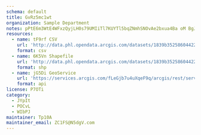 ```yaml
---
schema: default
title: GvRz5mc1wt 
organization: Sample Department 
notes: pPtE6m3WtE4WFxzQyjLH0s79UMIiTl7KUYTl5bqZNmhSNOvAe2bxua4Ba oM BgJuVZqfkGDHcnC2KXQ3zLGRwJnhDXYdAVk0f15 
resources:
  - name: tF9rf CSV
    url: 'http://data.phl.opendata.arcgis.com/datasets/1839b35258604422b0b520cbb668df0d_0.csv'
    format: csv
  - name: 6K5Vn Shapefile
    url: 'http://data.phl.opendata.arcgis.com/datasets/1839b35258604422b0b520cbb668df0d_0.zip'
    format: shp
  - name: jG5Di GeoService
    url: 'https://services.arcgis.com/fLeGjb7u4uXqeF9q/arcgis/rest/services/Air_Monitoring_Stations/FeatureServer/0/query'
    format: api
license: P7OTi 
category:
  - JYpIt 
  - POCvL 
  - WIbPJ 
maintainer: Tp10A  
maintainer_email: ZC1FS@N5dgV.com
---
```

